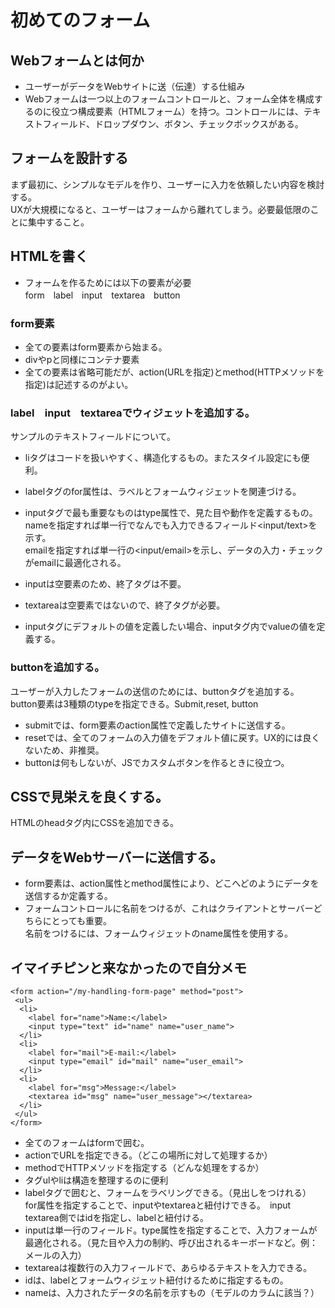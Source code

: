 # 初めてのフォーム

## Webフォームとは何か
- ユーザーがデータをWebサイトに送（伝達）する仕組み
- Webフォームは一つ以上のフォームコントロールと、フォーム全体を構成するのに役立つ構成要素（HTMLフォーム）を持つ。コントロールには、テキストフィールド、ドロップダウン、ボタン、チェックボックスがある。

## フォームを設計する
まず最初に、シンプルなモデルを作り、ユーザーに入力を依頼したい内容を検討する。<br>
UXが大規模になると、ユーザーはフォームから離れてしまう。必要最低限のことに集中すること。

## HTMLを書く
- フォームを作るためには以下の要素が必要<br>
form　label　input　textarea　button

### form要素
- 全ての要素はform要素から始まる。
- divやpと同様にコンテナ要素
- 全ての要素は省略可能だが、action(URLを指定)とmethod(HTTPメソッドを指定)は記述するのがよい。

### label　input　textareaでウィジェットを追加する。
サンプルのテキストフィールドについて。<br>
- liタグはコードを扱いやすく、構造化するもの。またスタイル設定にも便利。
- labelタグのfor属性は、ラベルとフォームウィジェットを関連づける。
- inputタグで最も重要なものはtype属性で、見た目や動作を定義するもの。<br>
nameを指定すれば単一行でなんでも入力できるフィールド<input/text>を示す。<br>
emailを指定すれば単一行の<input/email>を示し、データの入力・チェックがemailに最適化される。

- inputは空要素のため、終了タグは不要。<br>
- textareaは空要素ではないので、終了タグが必要。<br>
- inputタグにデフォルトの値を定義したい場合、inputタグ内でvalueの値を定義する。<br>

### buttonを追加する。
ユーザーが入力したフォームの送信のためには、buttonタグを追加する。<br>
button要素は3種類のtypeを指定できる。Submit,reset, button<br>
- submitでは、form要素のaction属性で定義したサイトに送信する。<br>
- resetでは、全てのフォームの入力値をデフォルト値に戻す。UX的には良くないため、非推奨。
- buttonは何もしないが、JSでカスタムボタンを作るときに役立つ。

## CSSで見栄えを良くする。
HTMLのheadタグ内にCSSを追加できる。

## データをWebサーバーに送信する。
- form要素は、action属性とmethod属性により、どこへどのようにデータを送信するか定義する。
- フォームコントロールに名前をつけるが、これはクライアントとサーバーどちらにとっても重要。<br>
名前をつけるには、フォームウィジェットのname属性を使用する。

## イマイチピンと来なかったので自分メモ
```
<form action="/my-handling-form-page" method="post">
 <ul>
  <li>
    <label for="name">Name:</label>
    <input type="text" id="name" name="user_name">
  </li>
  <li>
    <label for="mail">E-mail:</label>
    <input type="email" id="mail" name="user_email">
  </li>
  <li>
    <label for="msg">Message:</label>
    <textarea id="msg" name="user_message"></textarea>
  </li>
 </ul>
</form>
```
- 全てのフォームはformで囲む。
- actionでURLを指定できる。（どこの場所に対して処理するか）
- methodでHTTPメソッドを指定する（どんな処理をするか）
- タグulやliは構造を整理するのに便利
- labelタグで囲むと、フォームをラベリングできる。（見出しをつけれる）<br>
  for属性を指定することで、inputやtextareaと紐付けできる。　input　textarea側ではidを指定し、labelと紐付ける。<br>
- inputは単一行のフィールド。type属性を指定することで、入力フォームが最適化される。（見た目や入力の制約、呼び出されるキーボードなど。例：メールの入力）
- textareaは複数行の入力フィールドで、あらゆるテキストを入力できる。
- idは、labelとフォームウィジェット紐付けるために指定するもの。
- nameは、入力されたデータの名前を示すもの（モデルのカラムに該当？）

